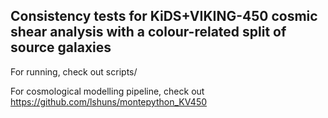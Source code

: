 ## Consistency tests for KiDS+VIKING-450 cosmic shear analysis with a colour-related split of source galaxies

For running, check out scripts/

For cosmological modelling pipeline, check out https://github.com/lshuns/montepython_KV450